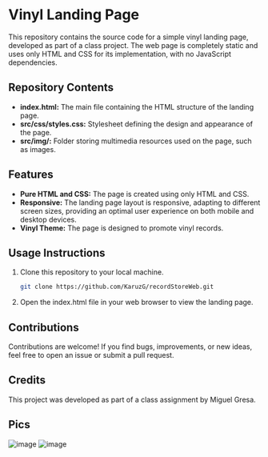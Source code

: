 # Vinyl Landing Page

This repository contains the source code for a simple vinyl landing page, developed as part of a class project. The web page is completely static and uses only HTML and CSS for its implementation, with no JavaScript dependencies.

## Repository Contents

- **index.html:** The main file containing the HTML structure of the landing page.
- **src/css/styles.css:** Stylesheet defining the design and appearance of the page.
- **src/img/:** Folder storing multimedia resources used on the page, such as images.

## Features

- **Pure HTML and CSS:** The page is created using only HTML and CSS.
- **Responsive:** The landing page layout is responsive, adapting to different screen sizes, providing an optimal user experience on both mobile and desktop devices.
- **Vinyl Theme:** The page is designed to promote vinyl records.

## Usage Instructions

1. Clone this repository to your local machine.
   ```bash
   git clone https://github.com/KaruzG/recordStoreWeb.git
   ```
2. Open the index.html file in your web browser to view the landing page.

## Contributions
Contributions are welcome! If you find bugs, improvements, or new ideas, feel free to open an issue or submit a pull request.

## Credits
This project was developed as part of a class assignment by Miguel Gresa.

## Pics
![image](https://github.com/KaruzG/recordStoreWeb/assets/95084763/f741b5a8-2c63-4373-a660-56f61fce6a8e)
![image](https://github.com/KaruzG/recordStoreWeb/assets/95084763/3aace14d-27b7-4f70-8be3-c363ce94469e)
